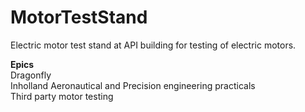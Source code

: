 # MotorTestStand
Electric motor test stand at API building for testing of electric motors.

**Epics** <br>
Dragonfly <br>
Inholland Aeronautical and Precision engineering practicals <br>
Third party motor testing <br>
